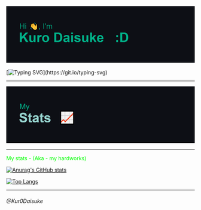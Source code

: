 <img src="https://github.com/Kur0Daisuke/Kur0Daisuke/blob/0d7edc41ba4c00858fc5ef9456baec048f6d7ea8/header.png" alt="just a programmer">

[![Typing SVG](https://readme-typing-svg.herokuapp.com?font=Fira+Code&duration=3000&pause=500&color=00F7AB&multiline=true&width=700&height=200&lines=%F0%9F%94%AD+I%E2%80%99m+currently+working+on+my+Html+Generator;%F0%9F%8C%B1+I%E2%80%99m+currently+learning+Unity+Game+Development;%F0%9F%91%AF+I%E2%80%99m+looking+to+collaborate+on+Javascript+projects;%F0%9F%A4%94+I%E2%80%99m+looking+for+help+with+my+financial+statement;%F0%9F%92%AC+Ask+me+about+how+I+code;%F0%9F%98%84+Pronouns%3A+He;%E2%9A%A1+Fun+fact%3A+The+more+you+code%2C+The+more+you+suffer.)](https://git.io/typing-svg)

____
<img src="https://github.com/Kur0Daisuke/Kur0Daisuke/blob/b3624ae1ef046a2b418ce1ccf46fcbf28feaf609/download%20(1).png" alt="My Stats">

___

<p style="color: lime;">My stats - (Aka - my hardworks)</p>

[![Anurag's GitHub stats](https://github-readme-stats.vercel.app/api?username=Kur0Daisuke&theme=gotham&show_icons=true&hide_border=true)](https://github.com/anuraghazra/github-readme-stats)

[![Top Langs](https://github-readme-stats.vercel.app/api/top-langs/?username=Kur0Daisuke&theme=gotham&layout=compact&show_icons=true&hide_border=true)](https://github.com/anuraghazra/github-readme-stats)
____

<h6>@Kur0Daisuke</h6>

